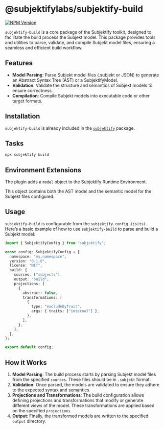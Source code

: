 # @subjektifylabs/subjektify-build

[![NPM Version](http://img.shields.io/npm/v/@subjektifylabs/subjektify-build.svg?style=flat)](https://www.npmjs.org/package/@subjektifylabs/subjektify-build)

`subjektify-build` is a core package of the Subjektify toolkit, designed to facilitate the build process the Subjekt model. This package provides tools and utilities to parse, validate, and compile Subjekt model files, ensuring a seamless and efficient build workflow.

## Features

- **Model Parsing**: Parse Subjekt model files (.subjekt or JSON) to generate an Abstract Syntax Tree (AST) or a SubjektifyModel.
- **Validation**: Validate the structure and semantics of Subjekt models to ensure correctness.
- **Compilation**: Compile Subjekt models into executable code or other target formats.

## Installation

`subjektify-build` is already included in the [`subjektify`](https://www.npmjs.com/package/subjektify) package.

## Tasks

```bash
npx subjektify build
```

## Environment Extensions

The plugin adds a `model` object to the Subjektify Runtime Environment.

This object contains both the AST model and the semantic model for the Subjekt files configured.

## Usage

`subjektify-build` is configurable from the `subjektify.config.(js|ts)`. Here’s a basic example of how to use `subjektify-build` to parse and build a Subjekt model:

```ts title="subjektify.config.ts"
import { SubjektifyConfig } from "subjektify";

const config: SubjektifyConfig = {
  namespace: "my.namespace",
  version: "0.1.0",
  license: "MIT",
  build: {
    sources: ["subjects"],
    output: "build",
    projections: [
      {
        abstract: false,
        transformations: [
          {
            type: "excludeByTrait",
            args: { traits: ["internal"] },
          },
        ],
      },
    ],
  },
};

export default config;
```

## How it Works

1. **Model Parsing**: The build process starts by parsing Subjekt model files from the specified `sources`. These files should be in `.subjekt` format.
2. **Validation**: Once parsed, the models are validated to ensure they adhere to the expected syntax and semantics.
3. **Projections and Transformations**: The build configuration allows defining projections and transformations that modify or generate different views of the model. These transformations are applied based on the specified `projections`.
4. **Output**: Finally, the transformed models are written to the specified `output` directory.

